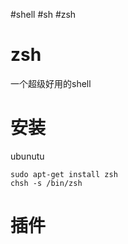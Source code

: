 
#shell #sh #zsh

# zsh
一个超级好用的shell

# 安装
ubunutu
```shell
sudo apt-get install zsh
chsh -s /bin/zsh
```



# 插件

